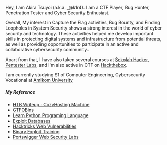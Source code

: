 Hey, I am Akira Tsuyoi (a.k.a. _@k1r4). I am a CTF Player, Bug Hunter, Penetration Tester and Cyber Security Enthusiast.

Overall, My interest in Capture the Flag activities, Bug Bounty, and Finding Loopholes in System Security shows a strong interest in the world of cyber security and technology. These activities helped me develop important skills in protecting digital systems and infrastructure from potential threats, as well as providing opportunities to participate in an active and collaborative cybersecurity community..

Apart from that, I have also taken several courses at [Sekolah Hacker](https://sekolahdigitalcilsy.com/), [Pentester Labs](https://pentesterlab.com/profile/k1r44), and I'm also active in CTF on [Hackthebox](https://app.hackthebox.com/profile/394808).

I am currently studying S1 of Computer Engineering, Cybersecurity Vocational at [Amikom University](https://amikom.ac.id/)

##### My Reference

- [HTB Writeup : CozyHosting Machine](https://k1r4-id.github.io/2023/09/08/cozyhosting-htb/)
- [GTFOBins](https://gtfobins.github.io/)
- [Learn Python Programing Language](https://www.learnpython.org/)
- [Exploit Databases](https://www.exploit-db.com/)
- [Hacktricks Web Vulnerabilities](https://book.hacktricks.xyz/pentesting-web/)
- [Binary Exploit Training](https://github.com/ashemery/exploitation-course)
- [Portswigger Web Security Labs](https://portswigger.net/web-security)
